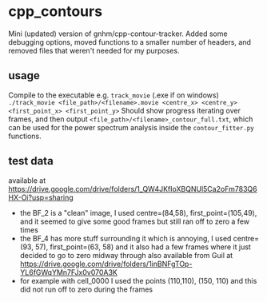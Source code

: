 # cpp_contours
Mini (updated) version of gnhm/cpp-contour-tracker. Added some debugging options, moved functions to a smaller number of headers, and removed files that weren't needed for my purposes.


## usage
Compile to the executable e.g. `track_movie` (.exe if on windows)
`./track_movie <file_path>/<filename>.movie <centre_x> <centre_y> <first_point_x> <first_point_y>`
Should show progress iterating over frames, and then output `<file_path>/<filename>_contour_full.txt`, which can be used for the power spectrum analysis inside the `contour_fitter.py` functions.


## test data
available at https://drive.google.com/drive/folders/1_QW4JKfIoXBQNUl5Ca2oFm783Q6HX-Oi?usp=sharing
- the BF_2 is a "clean" image, I used centre=(84,58), first_point=(105,49), and it seemed to give some good frames but still ran off to zero a few times
- the BF_4 has more stuff surrounding it which is annoying, I used centre=(93, 57), first_point=(63, 58) and it also had a few frames where it just decided to go to zero midway through
also available from Guil at https://drive.google.com/drive/folders/1inBNFgTOp-YL6fGWqYMn7FJx0v070A3K
- for example with cell_0000 I used the points (110,110), (150, 110) and this did not run off to zero during the frames